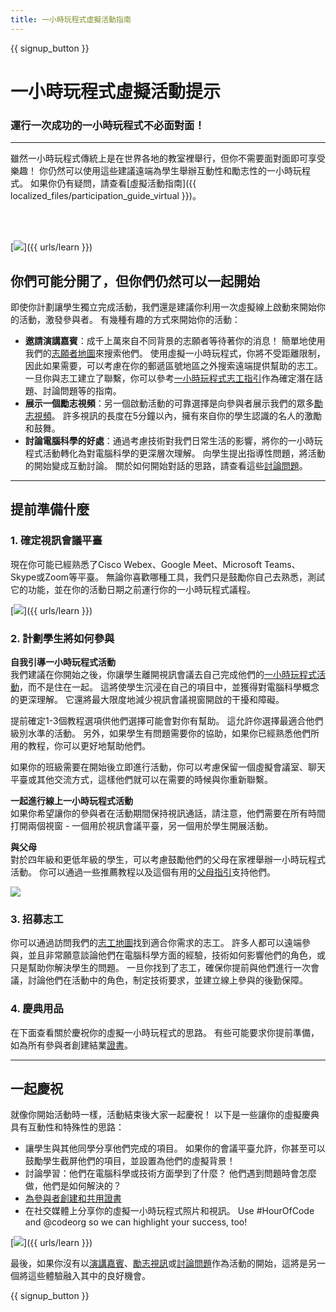 ```yaml
---
title: 一小時玩程式虛擬活動指南
---
```


{{ signup_button }}

# 一小時玩程式虛擬活動提示

### 運行一次成功的一小時玩程式不必面對面！

***

雖然一小時玩程式傳統上是在世界各地的教室裡舉行，但你不需要面對面即可享受樂趣！ 你仍然可以使用這些建議遠端為學生舉辦互動性和勵志性的一小時玩程式。  如果你仍有疑問，請查看[虛擬活動指南]({{ localized_files/participation_guide_virtual }})。

<br><br>

[<img src="/images/fit-600/Marketing/pexels-andrea-piacquadio-3762940.jpg" />]({{ urls/learn }})

## 你們可能分開了，但你們仍然可以一起開始
即使你計劃讓學生獨立完成活動，我們還是建議你利用一次虛擬線上啟動來開始你的活動，激發參與者。 有幾種有趣的方式來開始你的活動： 

<ul>
<li><b>邀請演講嘉賓</b>：成千上萬來自不同背景的志願者等待著你的消息！ 簡單地使用我們的<a href="https://code.org/volunteer/local">志願者地圖</a>來搜索他們。 使用虛擬一小時玩程式，你將不受距離限制，因此如果需要，可以考慮在你的郵遞區號地區之外搜索遠端提供幫助的志工。 一旦你與志工建立了聯繫，你可以參考<a href="http://hourofcode.com/us/how-to/volunteers">一小時玩程式志工指引</a>作為確定潛在話題、討論問題等的指南。</li> 
<li><b>展示一個勵志視頻</b>：另一個啟動活動的可靠選擇是向參與者展示我們的眾多<a href="http://hourofcode.com/us/promote/resources#videos">勵志視頻</a>。 許多視訊的長度在5分鐘以內，擁有來自你的學生認識的名人的激勵和鼓舞。</li> 
<li><b>討論電腦科學的好處</b>：通過考慮技術對我們日常生活的影響，將你的一小時玩程式活動轉化為對電腦科學的更深層次理解。 向學生提出指導性問題，將活動的開始變成互動討論。 關於如何開始對話的思路，請查看這些<a href="https://code.org/csforgood#prompts">討論問題</a>。</li>
</ul>

---

## 提前準備什麼

### 1. 確定視訊會議平臺
現在你可能已經熟悉了Cisco Webex、Google Meet、Microsoft Teams、Skype或Zoom等平臺。 無論你喜歡哪種工具，我們只是鼓勵你自己去熟悉，測試它的功能，並在你的活動日期之前運行你的一小時玩程式議程。

[<img src="/images/fit-600/Marketing/photo-of-boy-video-calling-with-a-woman-4145197.jpg" />]({{ urls/learn }})

### 2. 計劃學生將如何參與
**自我引導一小時玩程式活動**<br> 我們建議在你開始之後，你讓學生離開視訊會議去自己完成他們的<a href="https://hourofcode.com/us/learn">一小時玩程式活動</a>，而不是住在一起。 這將使學生沉浸在自己的項目中，並獲得對電腦科學概念的更深理解。 它還將最大限度地減少視訊會議視窗開啟的干擾和障礙。

提前確定1-3個教程選項供他們選擇可能會對你有幫助。 這允許你選擇最適合他們級別水準的活動。 另外，如果學生有問題需要你的協助，如果你已經熟悉他們所用的教程，你可以更好地幫助他們。

如果你的班級需要在開始後立即進行活動，你可以考慮保留一個虛擬會議室、聊天平臺或其他交流方式，這樣他們就可以在需要的時候與你重新聯繫。

**一起進行線上一小時玩程式活動**<br> 如果你希望讓你的參與者在活動期間保持視訊通話，請注意，他們需要在所有時間打開兩個視窗 - 一個用於視訊會議平臺，另一個用於學生開展活動。

**與父母**<br> 對於四年級和更低年級的學生，可以考慮鼓勵他們的父母在家裡舉辦一小時玩程式活動。 你可以通過一些推薦教程以及這個有用的<a href="https://hourofcode.com/us/how-to/parents">父母指引</a>支持他們。

[<img src="/images/fit-600/Marketing//happy-father-and-child-browsing-laptop-in-bedroom-4545778.jpg" />](https://hourofcode.com/us/how-to/parents)

### 3. 招募志工
你可以通過訪問我們的<a href="https://code.org/volunteer/local">志工地圖</a>找到適合你需求的志工。 許多人都可以遠端參與，並且非常願意談論他們在電腦科學方面的經驗，技術如何影響他們的角色，或只是幫助你解決學生的問題。 一旦你找到了志工，確保你提前與他們進行一次會議，討論他們在活動中的角色，制定技術要求，並建立線上參與的後勤保障。

### 4. 慶典用品
在下面查看關於慶祝你的虛擬一小時玩程式的思路。 有些可能要求你提前準備，如為所有參與者創建結業<a href="https://code.org/certificates">證書</a>。

---

## 一起慶祝

就像你開始活動時一樣，活動結束後大家一起慶祝！ 以下是一些讓你的虛擬慶典具有互動性和特殊性的思路：

- 讓學生與其他同學分享他們完成的項目。 如果你的會議平臺允許，你甚至可以鼓勵學生截屏他們的項目，並設置為他們的虛擬背景！
- 討論學習：他們在電腦科學或技術方面學到了什麼？ 他們遇到問題時會怎麼做，他們是如何解決的？
- <a href="https://code.org/certificates">為參與者創建和共用證書</a>
- 在社交媒體上分享你的虛擬一小時玩程式照片和視訊。 Use #HourOfCode and @codeorg so we can highlight your success, too!

[<img src="/images/fit-600/Marketing/g8TUlHzF.jpeg" />]({{ urls/learn }})

最後，如果你沒有以<a href="https://code.org/volunteer/local">演講嘉賓</a>、<a href="https://hourofcode.com/us/promote/resources#">勵志視訊</a>或<a href="https://code.org/csforgood#prompts">討論問題</a>作為活動的開始，這將是另一個將這些體驗融入其中的良好機會。

{{ signup_button }}
